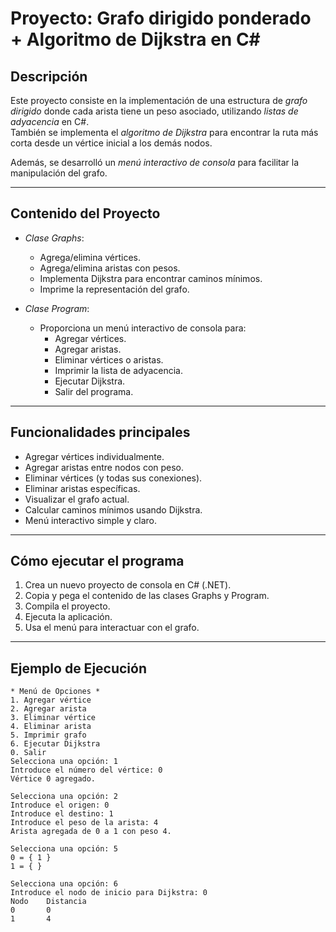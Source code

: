 # Proyecto: Grafo dirigido ponderado + Algoritmo de Dijkstra en C#

## Descripción

Este proyecto consiste en la implementación de una estructura de *grafo dirigido* donde cada arista tiene un peso asociado, utilizando *listas de adyacencia* en C#.  
También se implementa el *algoritmo de Dijkstra* para encontrar la ruta más corta desde un vértice inicial a los demás nodos.

Además, se desarrolló un *menú interactivo de consola* para facilitar la manipulación del grafo.

---

## Contenido del Proyecto

- *Clase Graphs*: 
  - Agrega/elimina vértices.
  - Agrega/elimina aristas con pesos.
  - Implementa Dijkstra para encontrar caminos mínimos.
  - Imprime la representación del grafo.

- *Clase Program*:
  - Proporciona un menú interactivo de consola para:
    - Agregar vértices.
    - Agregar aristas.
    - Eliminar vértices o aristas.
    - Imprimir la lista de adyacencia.
    - Ejecutar Dijkstra.
    - Salir del programa.

---

## Funcionalidades principales

-  Agregar vértices individualmente.
-  Agregar aristas entre nodos con peso.
-  Eliminar vértices (y todas sus conexiones).
-  Eliminar aristas específicas.
-  Visualizar el grafo actual.
-  Calcular caminos mínimos usando Dijkstra.
-  Menú interactivo simple y claro.

---

## Cómo ejecutar el programa

1. Crea un nuevo proyecto de consola en C# (.NET).
2. Copia y pega el contenido de las clases Graphs y Program.
3. Compila el proyecto.
4. Ejecuta la aplicación.
5. Usa el menú para interactuar con el grafo.

---

## Ejemplo de Ejecución

```text
* Menú de Opciones *
1. Agregar vértice
2. Agregar arista
3. Eliminar vértice
4. Eliminar arista
5. Imprimir grafo
6. Ejecutar Dijkstra
0. Salir
Selecciona una opción: 1
Introduce el número del vértice: 0
Vértice 0 agregado.

Selecciona una opción: 2
Introduce el origen: 0
Introduce el destino: 1
Introduce el peso de la arista: 4
Arista agregada de 0 a 1 con peso 4.

Selecciona una opción: 5
0 = { 1 }
1 = { }

Selecciona una opción: 6
Introduce el nodo de inicio para Dijkstra: 0
Nodo    Distancia
0       0
1       4
